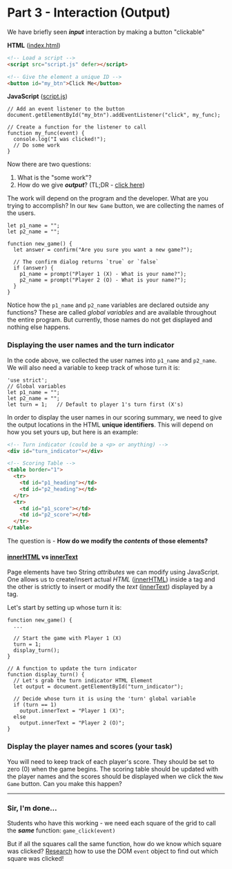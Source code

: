 # Part 3 - Interaction (Output)

We have briefly seen ***input*** interaction by making a button "clickable"

**HTML** ([index.html](#index.html))
```HTML
<!-- Load a script -->
<script src="script.js" defer></script>

<!-- Give the element a unique ID -->
<button id="my_btn">Click Me</button>
```
**JavaScript** ([script.js](#script.js))
```JS
// Add an event listener to the button
document.getElementById("my_btn").addEventListener("click", my_func);

// Create a function for the listener to call
function my_func(event) {
  console.log("I was clicked!");
  // Do some work
}
```

Now there are two questions:
1. What is the "some work"?
2. How do we give ***output***? (TL;DR - [click here](https://www.w3schools.com/js/js_htmldom_html.asp))

The work will depend on the program and the developer. What are you trying to accomplish? In our `New Game` button, we are collecting the names of the users.
```JS
let p1_name = "";
let p2_name = "";

function new_game() {
  let answer = confirm("Are you sure you want a new game?");

  // The confirm dialog returns `true` or `false`
  if (answer) {
    p1_name = prompt("Player 1 (X) - What is your name?");
    p2_name = prompt("Player 2 (O) - What is your name?");
  }
}
```

Notice how the `p1_name` and `p2_name` variables are declared outside any functions? These are called _global variables_ and are available throughout the entire program. But currently, those names do not get displayed and nothing else happens.

### Displaying the user names and the turn indicator

In the code above, we collected the user names into `p1_name` and `p2_name`. We will also need a variable to keep track of whose turn it is:
```JS
'use strict';
// Global variables
let p1_name = "";
let p2_name = "";
let turn = 1;   // Default to player 1's turn first (X's)
```

In order to display the user names in our scoring summary, we need to give the output locations in the HTML **unique identifiers**. This will depend on how you set yours up, but here is an example:
```HTML
<!-- Turn indicator (could be a <p> or anything) -->
<div id="turn_indicator"></div>

<!-- Scoring Table -->
<table border="1">
  <tr>
    <td id="p1_heading"></td>
    <td id="p2_heading"></td>    
  </tr>
  <tr>
    <td id="p1_score"></td>
    <td id="p2_score"></td>
  </tr>
</table>
```

The question is - **How do we modify the _contents_ of those elements?**

#### [innerHTML](https://www.w3schools.com/jsref/prop_html_innerhtml.asp) vs [innerText](https://www.w3schools.com/jsref/prop_node_innertext.asp)
Page elements have two String _attributes_ we can modify using JavaScript. One allows us to create/insert actual _HTML_ ([innerHTML](https://www.w3schools.com/jsref/prop_html_innerhtml.asp)) inside a tag and the other is strictly to insert or modify the _text_ ([innerText](https://www.w3schools.com/jsref/prop_node_innertext.asp)) displayed by a tag.

Let's start by setting up whose turn it is:
```JS
function new_game() {
  ...

  // Start the game with Player 1 (X)
  turn = 1;
  display_turn();
}

// A function to update the turn indicator
function display_turn() {
  // Let's grab the turn indicator HTML Element
  let output = document.getElementById("turn_indicator");

  // Decide whose turn it is using the 'turn' global variable
  if (turn == 1) 
    output.innerText = "Player 1 (X)";
  else
    output.innerText = "Player 2 (O)";
}

```

### Display the player names and scores (your task)
You will need to keep track of each player's score. They should be set to zero (0) when the game begins. The scoring table should be updated with the player names and the scores should be displayed when we click the `New Game` button. Can you make this happen?

--- 

### Sir, I'm done...
Students who have this working - we need each square of the grid to call the **_same_** function: `game_click(event)`

But if all the squares call the same function, how do we know which square was clicked? [Research](https://www.google.com/search?q=html+javascript+Get+the+element+that+triggered+an+event) how to use the DOM `event` object to find out which square was clicked!


<br><br><br><br><br><br><br><br><br><br><br><br><br>